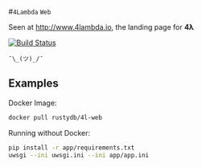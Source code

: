 #`4Lambda` `Web`

Seen at http://www.4lambda.io, the landing page for **4λ**

[![Build Status](https://travis-ci.org/rustydb/4l-web.svg?branch=master)](https://travis-ci.org/rustydb/4l-web)

`¯\_(ツ)_/¯`

## Examples

Docker Image:
```bash
docker pull rustydb/4l-web
```

Running without Docker:
```bash
pip install -r app/requirements.txt
uwsgi --ini uwsgi.ini --ini app/app.ini
```